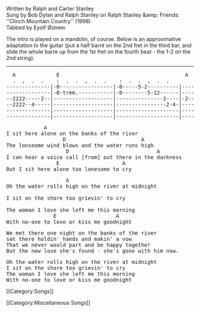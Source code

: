 Written by Ralph and Carter Stanley<br>
Sung by Bob Dylan and Ralph Stanley on Ralph Stanley &amp;amp; Friends:
''Clinch Mountain Country'' (1998)<br>
Tabbed by Eyolf Østrem

The intro is played on a mandolin, of course. Below is an
approximative adaptation to the guitar (put a half barré on the 2nd
fret in the third bar, and slide the whole barre up from the 1st fret
on the fourth beat - the 1-2 on the 2nd string).

----
<pre class="tab">
  A             E                                        A
  .  ,  .  .    :  .  .  ,  .  .    :  .  .  ,  .  .
--------------|-0-----------------|-0-----5-2----------|-----
--------------|-0-trem.-----------|-0--------5-12------|-----
--2222-----2--|-------------------|---------------2----|-2--- etc
--2222--4-----|-------------------|----------------2-4-|-----
--------------|-------------------|--------------------|-----
--------------|-------------------|--------------------|-----
</pre>

<pre class="verse">
            A
I sit here alone on the banks of the river
                  D                        A
The lonseome wind blows and the water runs high
                   D                            A
I can hear a voice call [from] out there in the darkness
                E                    A
But I sit here alone too lonesome to cry
</pre>

<pre class="refrain">
                   A
Oh the water rolls high on the river at midnight

I sit on the shore too grievin' to cry

The woman I love she left me this morning
               E                   A
With no-one to love or kiss me goodnight
</pre>

<pre class="verse">
We met there one night on the banks of the river
sat there holdin' hands and makin' a vow
That we never would part and be happy together
But the new love she's found - she's gone with him now.
</pre>

<pre class="refrain">
Oh the water rolls high on the river at midnight
I sit on the shore too grievin' to cry
The woman I love she left me this morning
With no-one to love or kiss me goodnight
</pre>

[[Category:Songs]]

[[Category:Miscellaneous Songs]]